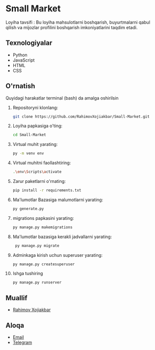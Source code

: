 # Small Market
Loyiha tavsifi : Bu loyiha mahsulotlarni boshqarish, buyurtmalarni qabul qilish va mijozlar profilini boshqarish imkoniyatlarini taqdim etadi.

## Texnologiyalar
- Python
- JavaScript
- HTML
- CSS

## O'rnatish
Quyidagi harakatlar terminal (bash) da amalga oshirilsin
1. Repositoryni klonlang:
   ```bash
   git clone https://github.com/RahimovXojiakbar/Small-Market.git

2. Loyiha papkasiga o'ting:
   ```bash
   cd Small-Market

3. Virtual muhit yarating:
   ```bash
   py -m venv env

4. Virtual muhitni faollashtiring:
   ```bash
   .\env\Scripts\activate

5. Zarur paketlarni o'rnating:
   ```bash
   pip install -r requirements.txt

6. Ma'lumotlar Bazasiga malumotlarni yarating:
   ```bash
   py generate.py
7. migrations papkasini yarating:
   ```bash
   py manage.py makemigrations
8. Ma'lumotlar bazasiga kerakli jadvallarni yarating:
    ```bash
     py manage.py migrate
   
9. Adminkaga kirish uchun superuser yarating:
   ```bash
   py manage.py createsuperuser

10. Ishga tushiring
    ```bash
    py manage.py runserver


## Muallif 
- [Rahimov Xojiakbar](https://github.com/RahimovXojiakbar)

## Aloqa
- [Email](mailto:rahimovxojiakbar69@gmail.com)
- [Telegram](https://t.me/RAHIMOVXOJIAKBAR01)
  
